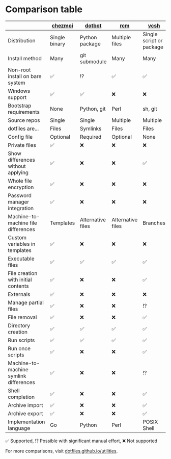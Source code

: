 # Comparison table

|                                        | [chezmoi][chezmoi] | [dotbot][dotbot]  | [rcm][rcm]        | [vcsh][vcsh]             | [yadm][yadm]                 | [bare git][bare git] |
| -------------------------------------- | ------------------ | ----------------- | ----------------- | ------------------------ | ---------------------------- | -------------------- |
| Distribution                           | Single binary      | Python package    | Multiple files    | Single script or package | Single script                | -                    |
| Install method                         | Many               | git submodule     | Many              | Many                     | Many                         | Manual               |
| Non-root install on bare system        | ✅                 | ⁉️                | ✅                | ✅                       | ✅                           | ✅                   |
| Windows support                        | ✅                 | ✅                | ❌                | ❌                       | ✅                           | ✅                   |
| Bootstrap requirements                 | None               | Python, git       | Perl              | sh, git                  | git                          | git                  |
| Source repos                           | Single             | Single            | Multiple          | Multiple                 | Single                       | Single               |
| dotfiles are...                        | Files              | Symlinks          | Files             | Files                    | Files                        | Files                |
| Config file                            | Optional           | Required          | Optional          | None                     | Optional                     | Optional             |
| Private files                          | ✅                 | ❌                | ❌                | ❌                       | ✅                           | ❌                   |
| Show differences without applying      | ✅                 | ❌                | ❌                | ✅                       | ✅                           | ✅                   |
| Whole file encryption                  | ✅                 | ❌                | ❌                | ❌                       | ✅                           | ❌                   |
| Password manager integration           | ✅                 | ❌                | ❌                | ❌                       | ❌                           | ❌                   |
| Machine-to-machine file differences    | Templates          | Alternative files | Alternative files | Branches                 | Alternative files, templates | ⁉️                   |
| Custom variables in templates          | ✅                 | ❌                | ❌                | ❌                       | ❌                           | ❌                   |
| Executable files                       | ✅                 | ✅                | ✅                | ✅                       | ✅                           | ✅                   |
| File creation with initial contents    | ✅                 | ❌                | ❌                | ✅                       | ❌                           | ❌                   |
| Externals                              | ✅                 | ❌                | ❌                | ❌                       | ❌                           | ❌                   |
| Manage partial files                   | ✅                 | ❌                | ❌                | ⁉️                       | ✅                           | ⁉️                   |
| File removal                           | ✅                 | ❌                | ❌                | ✅                       | ✅                           | ❌                   |
| Directory creation                     | ✅                 | ✅                | ✅                | ✅                       | ✅                           | ✅                   |
| Run scripts                            | ✅                 | ✅                | ✅                | ✅                       | ✅                           | ❌                   |
| Run once scripts                       | ✅                 | ❌                | ❌                | ✅                       | ✅                           | ❌                   |
| Machine-to-machine symlink differences | ✅                 | ❌                | ❌                | ⁉️                       | ✅                           | ⁉️                   |
| Shell completion                       | ✅                 | ❌                | ❌                | ✅                       | ✅                           | ✅                   |
| Archive import                         | ✅                 | ❌                | ❌                | ✅                       | ❌                           | ✅                   |
| Archive export                         | ✅                 | ❌                | ❌                | ✅                       | ❌                           | ✅                   |
| Implementation language                | Go                 | Python            | Perl              | POSIX Shell              | Bash                         | C                    |

✅ Supported, ⁉️ Possible with significant manual effort, ❌ Not supported

For more comparisons, visit [dotfiles.github.io/utilities][utils].

[chezmoi]: https://chezmoi.io/
[dotbot]: https://github.com/anishathalye/dotbot
[rcm]: https://github.com/thoughtbot/rcm
[vcsh]: https://github.com/RichiH/vcsh
[yadm]: https://yadm.io/
[bare git]: https://www.atlassian.com/git/tutorials/dotfiles "bare git"
[utils]: https://dotfiles.github.io/utilities/
